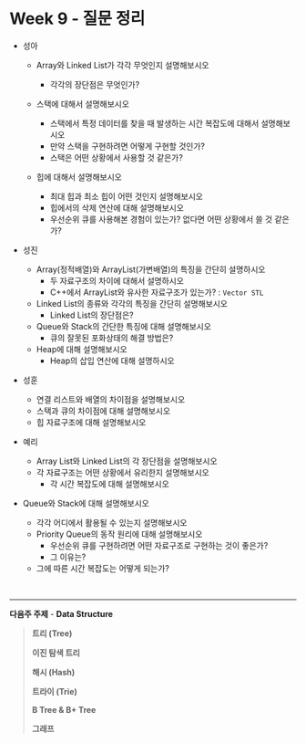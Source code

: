 # Week 9 - 질문 정리

- 성아

  - Array와 Linked List가 각각 무엇인지 설명해보시오

    - 각각의 장단점은 무엇인가?
    
  - 스택에 대해서 설명해보시오
    - 스택에서 특정 데이터를 찾을 때 발생하는 시간 복잡도에 대해서 설명해보시오
    - 만약 스택을 구현하려면 어떻게 구현할 것인가?
    - 스택은 어떤 상황에서 사용할 것 같은가?
    
  - 힙에 대해서 설명해보시오

    - 최대 힙과 최소 힙이 어떤 것인지 설명해보시오
    - 힙에서의 삭제 연산에 대해 설명해보시오
    - 우선순위 큐를 사용해본 경험이 있는가? 없다면 어떤 상황에서 쓸 것 같은가?

    

- 성진

  - Array(정적배열)와 ArrayList(가변배열)의 특징을 간단히 설명하시오
    - 두 자료구조의 차이에 대해서 설명하시오
    - C++에서 ArrayList와 유사한 자료구조가 있는가? : ``Vector STL``
  - Linked List의 종류와 각각의 특징을 간단히 설명해보시오
    - Linked List의 장단점은?
  - Queue와 Stack의 간단한 특징에 대해 설명해보시오
    - 큐의 잘못된 포화상태의 해결 방법은?
  - Heap에 대해 설명해보시오
    - Heap의 삽입 연산에 대해 설명하시오

  

- 성훈

  - 연결 리스트와 배열의 차이점을 설명해보시오
  - 스택과 큐의 차이점에 대해 설명해보시오
  - 힙 자료구조에 대해 설명해보시오
  
  
  
- 예리

  - Array List와 Linked List의 각 장단점을 설명해보시오
  - 각 자료구조는 어떤 상황에서 유리한지 설명해보시오
    - 각 시간 복잡도에 대해 설명해보시오
- Queue와 Stack에 대해 설명해보시오
    - 각각 어디에서 활용될 수 있는지 설명해보시오
  - Priority Queue의 동작 원리에 대해 설명해보시오
    - 우선순위 큐를 구현하려면 어떤 자료구조로 구현하는 것이 좋은가?
    - 그 이유는?
  - 그에 따른 시간 복잡도는 어떻게 되는가?

<br>

---

**다음주 주제** - **Data Structure**

> **트리 (Tree)**
>
> **이진 탐색 트리**
>
> **해시 (Hash)**
>
> **트라이 (Trie)**
>
> **B Tree & B+ Tree**
>
> **그래프**


